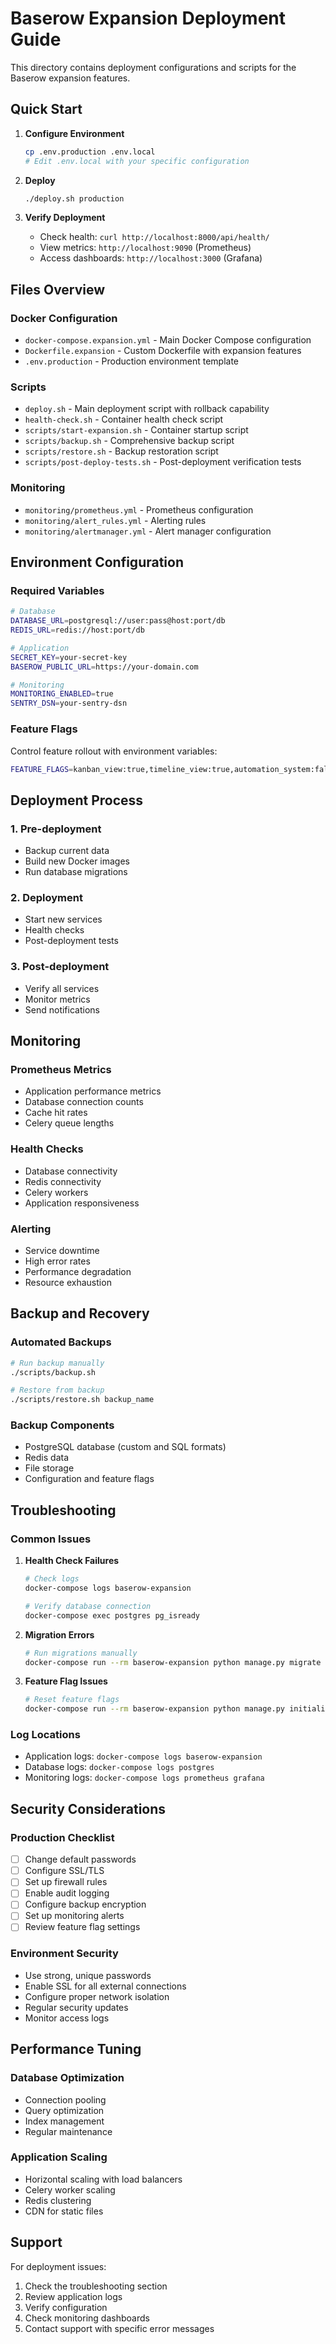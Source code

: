 # Baserow Expansion Deployment Guide

This directory contains deployment configurations and scripts for the Baserow expansion features.

## Quick Start

1. **Configure Environment**
   ```bash
   cp .env.production .env.local
   # Edit .env.local with your specific configuration
   ```

2. **Deploy**
   ```bash
   ./deploy.sh production
   ```

3. **Verify Deployment**
   - Check health: `curl http://localhost:8000/api/health/`
   - View metrics: `http://localhost:9090` (Prometheus)
   - Access dashboards: `http://localhost:3000` (Grafana)

## Files Overview

### Docker Configuration
- `docker-compose.expansion.yml` - Main Docker Compose configuration
- `Dockerfile.expansion` - Custom Dockerfile with expansion features
- `.env.production` - Production environment template

### Scripts
- `deploy.sh` - Main deployment script with rollback capability
- `health-check.sh` - Container health check script
- `scripts/start-expansion.sh` - Container startup script
- `scripts/backup.sh` - Comprehensive backup script
- `scripts/restore.sh` - Backup restoration script
- `scripts/post-deploy-tests.sh` - Post-deployment verification tests

### Monitoring
- `monitoring/prometheus.yml` - Prometheus configuration
- `monitoring/alert_rules.yml` - Alerting rules
- `monitoring/alertmanager.yml` - Alert manager configuration

## Environment Configuration

### Required Variables
```bash
# Database
DATABASE_URL=postgresql://user:pass@host:port/db
REDIS_URL=redis://host:port/db

# Application
SECRET_KEY=your-secret-key
BASEROW_PUBLIC_URL=https://your-domain.com

# Monitoring
MONITORING_ENABLED=true
SENTRY_DSN=your-sentry-dsn
```

### Feature Flags
Control feature rollout with environment variables:
```bash
FEATURE_FLAGS=kanban_view:true,timeline_view:true,automation_system:false
```

## Deployment Process

### 1. Pre-deployment
- Backup current data
- Build new Docker images
- Run database migrations

### 2. Deployment
- Start new services
- Health checks
- Post-deployment tests

### 3. Post-deployment
- Verify all services
- Monitor metrics
- Send notifications

## Monitoring

### Prometheus Metrics
- Application performance metrics
- Database connection counts
- Cache hit rates
- Celery queue lengths

### Health Checks
- Database connectivity
- Redis connectivity
- Celery workers
- Application responsiveness

### Alerting
- Service downtime
- High error rates
- Performance degradation
- Resource exhaustion

## Backup and Recovery

### Automated Backups
```bash
# Run backup manually
./scripts/backup.sh

# Restore from backup
./scripts/restore.sh backup_name
```

### Backup Components
- PostgreSQL database (custom and SQL formats)
- Redis data
- File storage
- Configuration and feature flags

## Troubleshooting

### Common Issues

1. **Health Check Failures**
   ```bash
   # Check logs
   docker-compose logs baserow-expansion
   
   # Verify database connection
   docker-compose exec postgres pg_isready
   ```

2. **Migration Errors**
   ```bash
   # Run migrations manually
   docker-compose run --rm baserow-expansion python manage.py migrate
   ```

3. **Feature Flag Issues**
   ```bash
   # Reset feature flags
   docker-compose run --rm baserow-expansion python manage.py initialize_feature_flags --reset
   ```

### Log Locations
- Application logs: `docker-compose logs baserow-expansion`
- Database logs: `docker-compose logs postgres`
- Monitoring logs: `docker-compose logs prometheus grafana`

## Security Considerations

### Production Checklist
- [ ] Change default passwords
- [ ] Configure SSL/TLS
- [ ] Set up firewall rules
- [ ] Enable audit logging
- [ ] Configure backup encryption
- [ ] Set up monitoring alerts
- [ ] Review feature flag settings

### Environment Security
- Use strong, unique passwords
- Enable SSL for all external connections
- Configure proper network isolation
- Regular security updates
- Monitor access logs

## Performance Tuning

### Database Optimization
- Connection pooling
- Query optimization
- Index management
- Regular maintenance

### Application Scaling
- Horizontal scaling with load balancers
- Celery worker scaling
- Redis clustering
- CDN for static files

## Support

For deployment issues:
1. Check the troubleshooting section
2. Review application logs
3. Verify configuration
4. Check monitoring dashboards
5. Contact support with specific error messages